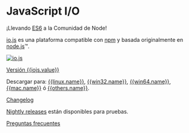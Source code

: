 # JavaScript I/O

¡Llevando [ES6](es6.html) a la Comunidad de Node!

[io.js](https://github.com/iojs/io.js) es una plataforma compatible con [npm](https://www.npmjs.org/) y basada originalmente en [node.js](https://nodejs.org/)&#8482;.

[![io.js]({{iojs.img}})]({{iojs.link}})

[Versión {{iojs.value}}]({{iojs.link}})

Descargar para:
[{{linux.name}}]({{linux.link}}),
[{{win32.name}}]({{win32.link}}),
[{{win64.name}}]({{win64.link}}),
[{{mac.name}}]({{mac.link}})
ó
[{{others.name}}]({{iojs.link}}).


[Changelog](https://github.com/iojs/io.js/blob/v1.x/CHANGELOG.md)

[Nightly releases](https://iojs.org/download/nightly/) están disponibles para pruebas.

[Preguntas frecuentes](/faq.html)
